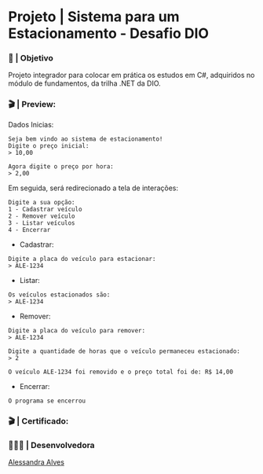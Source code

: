 #  Projeto | Sistema para um Estacionamento - Desafio DIO

### 🎯 | Objetivo
Projeto integrador para colocar em prática os estudos em C#, adquiridos no módulo de fundamentos, da trilha .NET da DIO.

### 🎬 | Preview:

Dados Inicias:
```
Seja bem vindo ao sistema de estacionamento!
Digite o preço inicial:
> 10,00
```
```
Agora digite o preço por hora:
> 2,00
```
Em seguida, será redirecionado a tela de interações:

```
Digite a sua opção:
1 - Cadastrar veículo
2 - Remover veículo
3 - Listar veículos
4 - Encerrar
```

* Cadastrar: 

```
Digite a placa do veículo para estacionar:
> ALE-1234
```

* Listar:
```
Os veículos estacionados são:     
> ALE-1234
```
* Remover:
```
Digite a placa do veículo para remover:
> ALE-1234
```
```
Digite a quantidade de horas que o veículo permaneceu estacionado:
> 2 
```
```
O veículo ALE-1234 foi removido e o preço total foi de: R$ 14,00
```
* Encerrar:

```
O programa se encerrou
```

### 🎬 | Certificado:


### 👩🏻‍💻 | Desenvolvedora 

[Alessandra Alves](https://github.com/ale-alves)
